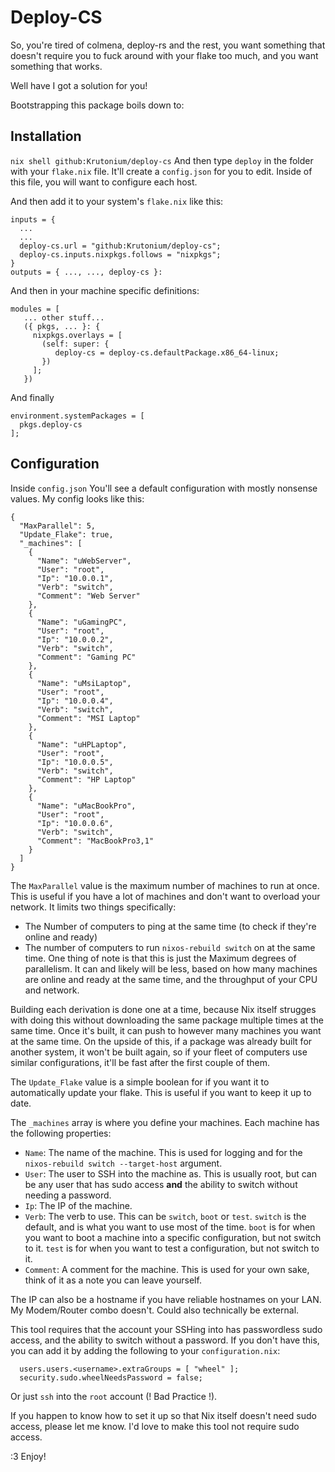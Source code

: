 # Deploy-CS

So, you're tired of colmena, deploy-rs and the rest, you want something that doesn't require you to fuck around with your flake too much, and you want something that works.

Well have I got a solution for you!

Bootstrapping this package boils down to:

## Installation

`nix shell github:Krutonium/deploy-cs`
And then type `deploy` in the folder with your `flake.nix` file. It'll create a `config.json` for you to edit.
Inside of this file, you will want to configure each host.

And then add it to your system's `flake.nix` like this:

```
inputs = {
  ...
  ...
  deploy-cs.url = "github:Krutonium/deploy-cs";
  deploy-cs.inputs.nixpkgs.follows = "nixpkgs";
}
outputs = { ..., ..., deploy-cs }:
```
And then in your machine specific definitions:

```
modules = [
   ... other stuff...
   ({ pkgs, ... }: {
     nixpkgs.overlays = [
       (self: super: {
          deploy-cs = deploy-cs.defaultPackage.x86_64-linux;
       })
     ];
   })
```

And finally

```
environment.systemPackages = [
  pkgs.deploy-cs
];
```

## Configuration

Inside `config.json` You'll see a default configuration with mostly nonsense values. My config looks like this:
```
{
  "MaxParallel": 5,
  "Update_Flake": true,
  "_machines": [
    {
      "Name": "uWebServer",
      "User": "root",
      "Ip": "10.0.0.1",
      "Verb": "switch",
      "Comment": "Web Server"
    },
    {
      "Name": "uGamingPC",
      "User": "root",
      "Ip": "10.0.0.2",
      "Verb": "switch",
      "Comment": "Gaming PC"
    },
    {
      "Name": "uMsiLaptop",
      "User": "root",
      "Ip": "10.0.0.4",
      "Verb": "switch",
      "Comment": "MSI Laptop"
    },
    {
      "Name": "uHPLaptop",
      "User": "root",
      "Ip": "10.0.0.5",
      "Verb": "switch",
      "Comment": "HP Laptop"
    },
    {
      "Name": "uMacBookPro",
      "User": "root",
      "Ip": "10.0.0.6",
      "Verb": "switch",
      "Comment": "MacBookPro3,1"
    }
  ]
}

```

The `MaxParallel` value is the maximum number of machines to run at once. This is useful if you have a lot of machines and don't want to overload your network. It limits two things specifically:
  - The Number of computers to ping at the same time (to check if they're online and ready)
  - The number of computers to run `nixos-rebuild switch` on at the same time.
One thing of note is that this is just the Maximum degrees of parallelism. It can and likely will be less, based on how many machines are online and ready at the same time, and the throughput of your CPU and network.


Building each derivation is done one at a time, because Nix itself strugges with doing this without downloading the same package multiple times at the same time. Once it's built, it can push to however many machines you want at the same time.
On the upside of this, if a package was already built for another system, it won't be built again, so if your fleet of computers use similar configurations, it'll be fast after the first couple of them.


The `Update_Flake` value is a simple boolean for if you want it to automatically update your flake. This is useful if you want to keep it up to date.

The `_machines` array is where you define your machines. Each machine has the following properties:
  - `Name`: The name of the machine. This is used for logging and for the `nixos-rebuild switch --target-host` argument.
  - `User`: The user to SSH into the machine as. This is usually root, but can be any user that has sudo access __and__ the ability to switch without needing a password.
  - `Ip`: The IP of the machine.
  - `Verb`: The verb to use. This can be `switch`, `boot` or `test`. `switch` is the default, and is what you want to use most of the time. `boot` is for when you want to boot a machine into a specific configuration, but not switch to it. `test` is for when you want to test a configuration, but not switch to it.
  - `Comment`: A comment for the machine. This is used for your own sake, think of it as a note you can leave yourself.
  
The IP can also be a hostname if you have reliable hostnames on your LAN. My Modem/Router combo doesn't. Could also technically be external.

This tool requires that the account your SSHing into has passwordless sudo access, and the ability to switch without a password. If you don't have this, you can add it by adding the following to your `configuration.nix`:
```
  users.users.<username>.extraGroups = [ "wheel" ];
  security.sudo.wheelNeedsPassword = false;
```
Or just `ssh` into the `root` account (! Bad Practice !).

If you happen to know how to set it up so that Nix itself doesn't need sudo access, please let me know. I'd love to make this tool not require sudo access.

:3 Enjoy!

